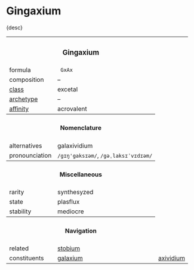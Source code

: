 # Gingaxium

{desc}


<table>
  <tr>
    <th colspan="2"> <h3> Gingaxium </h3> </th>
  </tr>
  <tr>
    <td> formula </td>
    <td> <code> GxAx </code> </td>
  </tr>
  <tr>
    <td> composition </td>
    <td> – </td>
  </tr>
  <tr>
    <td> <a href="../readme.md#class"> class </a> </td>
    <td> excetal </td> 
  </tr>
  <tr>
    <td> <a href="../readme.md#archetype"> archetype </a> </td>
    <td> – </td>
  </tr>
  <tr>
    <td> <a href="../readme.md#affinity"> affinity </a> </td>
    <td> acrovalent </td> 
  </tr>
  <tr>
    <th colspan="2"> <h4> Nomenclature </h4> </th>
  </tr>
  <tr>
    <td> alternatives </td>
    <td> galaxividium </td>
  </tr>
  <tr>
    <td> pronounciation </td>
    <td> <code>/gɪŋ'gaksɪəm/</code>, <code>/gəˌlaksɪˈvɪdɪəm/</code> </td> 
  </tr>
  <tr>
    <th colspan="2"> <h4> Miscellaneous </h4> </th>
  </tr>
  <tr>
    <td> rarity </td>
    <td> synthesyzed </td>
  </tr>
  <tr>
    <td> state </td>
    <td> plasflux </td>
  </tr>
  <tr>
    <td> stability </td>
    <td> mediocre </td>
  </tr>
  <tr>
    <th colspan="2"> <h4> Navigation </h4> </th>
  </tr>
  <tr>
    <td> related </td>
    <td> <a href="stobium.md"> stobium </a> </td>
  </tr>
  <tr>
    <td> constituents </td>
    <td> <a href="elements/galaxium.md"> galaxium </a> </td>
    <td> <a href="elements/axividium.md"> axividium </a> </td>
  </tr>
</table>

